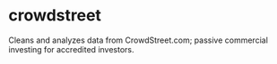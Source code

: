 # crowdstreet
Cleans and analyzes data from CrowdStreet.com; passive commercial investing for accredited investors. 
